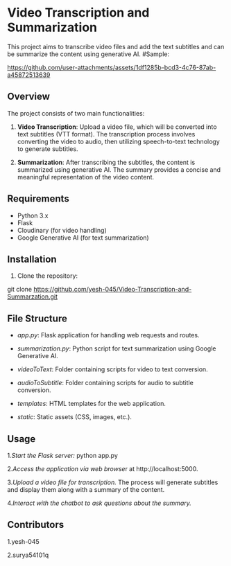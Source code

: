 # Video Transcription and Summarization

This project aims to transcribe video files and add the text subtitles and can be summarize the content using generative AI.
#Sample:


https://github.com/user-attachments/assets/1df1285b-bcd3-4c76-87ab-a45872513639



## Overview

The project consists of two main functionalities:

1. **Video Transcription**: Upload a video file, which will be converted into text subtitles (VTT format). The transcription process involves converting the video to audio, then utilizing speech-to-text technology to generate subtitles.

2. **Summarization**: After transcribing the subtitles, the content is summarized using generative AI. The summary provides a concise and meaningful representation of the video content.

## Requirements

- Python 3.x
- Flask
- Cloudinary (for video handling)
- Google Generative AI (for text summarization)

## Installation

1. Clone the repository:


git clone <https://github.com/yesh-045/Video-Transcription-and-Summarzation.git>


## File Structure

- *app.py*: Flask application for handling web requests and routes.

- *summarization.py*: Python script for text summarization using Google Generative AI.

- *videoToText*: Folder containing scripts for video to text conversion.

- *audioToSubtitle*: Folder containing scripts for audio to subtitle conversion.

- *templates*: HTML templates for the web application.

- *static*: Static assets (CSS, images, etc.).


## Usage

1.*Start the Flask server:*
    python app.py
    
2.*Access the application via web browse*r at http://localhost:5000.

3.*Upload a video file for transcription.*
         The process will generate subtitles and display them along with a summary of the content.

4.*Interact with the chatbot to ask questions about the summary.*


## Contributors
1.yesh-045

2.surya54101q
